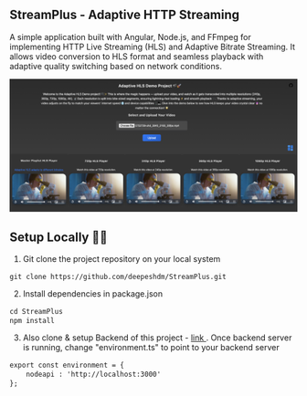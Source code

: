 <h2> StreamPlus - Adaptive HTTP Streaming  </h2>

A simple application built with Angular, Node.js, and FFmpeg for implementing HTTP Live Streaming (HLS) and Adaptive Bitrate Streaming. It allows video conversion to HLS format and seamless playback with adaptive quality switching based on network conditions.

<img src="public/page.png" />

## Setup Locally 👩‍🔧

1. Git clone the project repository on your local system
```javascipt
git clone https://github.com/deepeshdm/StreamPlus.git
```

2. Install dependencies in package.json
```javascipt
cd StreamPlus
npm install
```

3. Also clone & setup Backend of this project - <a href='https://github.com/deepeshdm/HLS-Transcoder.git'> link </a>. Once backend server is running, change "environment.ts" to point to your backend server
```javascipt
export const environment = {
    nodeapi : 'http://localhost:3000'
};
```
